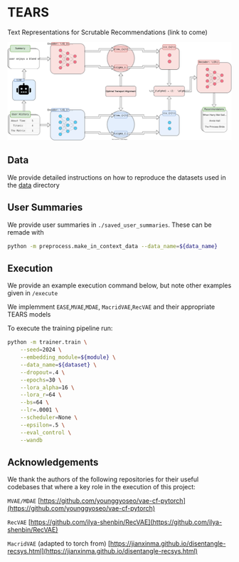 # TEARS

Text Representations for Scrutable Recommendations (link to come)


![Description](./figures/tears_fig.svg)


## Data 
We provide detailed instructions on how to reproduce the datasets used in the [data](data/README.md) directory

## User Summaries

We provide user summaries in `./saved_user_summaries`. These can be remade with 

```bash
python -m preprocess.make_in_context_data --data_name=${data_name}
```

## Execution 
We provide an example execution command below, but note other examples given in `/execute`

We implemment `EASE`,`MVAE`,`MDAE`, `MacridVAE`,`RecVAE` and their appropriate TEARS models

To execute the training pipeline run:

```bash
python -m trainer.train \
    --seed=2024 \
    --embedding_module=${module} \
    --data_name=${dataset} \
    --dropout=.4 \
    --epochs=30 \
    --lora_alpha=16 \
    --lora_r=64 \
    --bs=64 \
    --lr=.0001 \
    --scheduler=None \
    --epsilon=.5 \
    --eval_control \
    --wandb
```

## Acknowledgements

We thank the authors of the following repositories for their useful codebases that where a key role in the execution of this project: 

`MVAE/MDAE` [https://github.com/younggyoseo/vae-cf-pytorch](https://github.com/younggyoseo/vae-cf-pytorch)

`RecVAE` [https://github.com/ilya-shenbin/RecVAE](https://github.com/ilya-shenbin/RecVAE)

`MacridVAE` (adapted to torch from) [https://jianxinma.github.io/disentangle-recsys.html](https://jianxinma.github.io/disentangle-recsys.html)